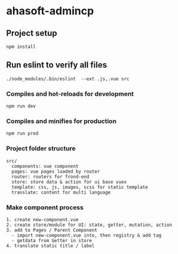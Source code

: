 # ahasoft-admincp

## Project setup
```
npm install
```

## Run eslint to verify all files
```
./node_modules/.bin/eslint  --ext .js,.vue src
```

### Compiles and hot-reloads for development
```
npm run dev
```

### Compiles and minifies for production
```
npm run prod
```

### Project folder structure
```
src/
  components: vue component
  pages: vue pages loaded by router
  router: routers for frond-end
  store: store data & action for ui base vuex
  template: css, js, images, scss for static template
  translate: content for multi language
```

### Make component process
```
1. create new-component.vue
2. create store/module for UI: state, getter, mutation, action
3. add to Pages / Parent Component
  - import new-component.vue into, then registry & add tag
  - getdata from Getter in store
4. translate static title / label
```